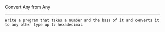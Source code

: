 Convert Any from Any
********************

    Write a program that takes a number and the base of it and converts it to any other type up to hexadecimal.